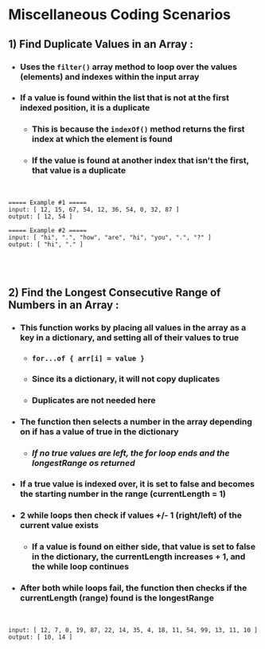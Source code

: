 # Miscellaneous Coding Scenarios

## 1) **Find Duplicate Values in an Array** :
- ### Uses the ```filter()``` array method to loop over the values (elements) and indexes within the input array
- ### If a value is found within the list that is not at the first indexed position, it is a duplicate
  - ### This is because the ```indexOf()``` method returns **the first** index at which the element is found
  - ### If the value is found at another index that isn't the first, that value is a duplicate

<br />

```
===== Example #1 =====
input: [ 12, 15, 67, 54, 12, 36, 54, 0, 32, 87 ]
output: [ 12, 54 ]

===== Example #2 =====
input: [ "hi", ".", "how", "are", "hi", "you", ".", "?" ]
output: [ "hi", "." ]
```

<br />
<br />

## 2) **Find the Longest Consecutive Range of Numbers in an Array** :
- ### This function works by **placing all values in the array as a key in a dictionary**, and setting all of their values to **true**
  - ### ```for...of { arr[i] = value } ```
  - ### Since its a dictionary, it will not copy duplicates
  - ### Duplicates are not needed here
- ### The function then selects a number in the array **depending on if has a value of true in the dictionary**
  - ### ***If no true values are left, the for loop ends and the longestRange os returned***
- ### If a true value is indexed over, it is set to false and becomes the starting number in the range (currentLength = 1)
- ### **2 while loops** then check if values **+/- 1 (right/left)** of the current value exists
  - ### If a value is found on either side, that value is set to false in the dictionary, the currentLength increases + 1, and the while loop continues
- ### After both while loops fail, the function then checks if the currentLength (range) found is the longestRange

<br />

```
input: [ 12, 7, 0, 19, 87, 22, 14, 35, 4, 18, 11, 54, 99, 13, 11, 10 ]
output: [ 10, 14 ]
```

<br />
<br />

